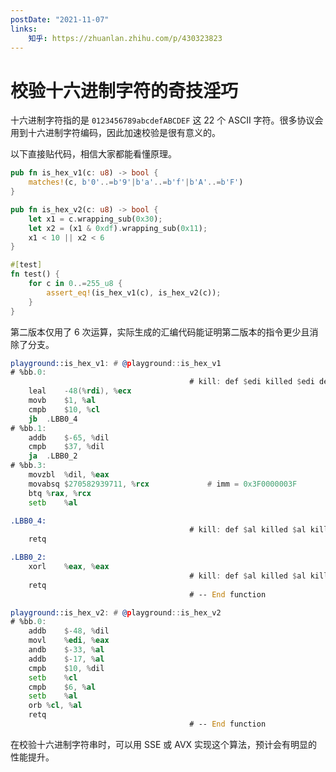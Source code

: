 ```yaml
---
postDate: "2021-11-07"
links:
    知乎: https://zhuanlan.zhihu.com/p/430323823
---
```


# 校验十六进制字符的奇技淫巧

十六进制字符指的是 `0123456789abcdefABCDEF` 这 22 个 ASCII 字符。很多协议会用到十六进制字符编码，因此加速校验是很有意义的。

以下直接贴代码，相信大家都能看懂原理。

```rust
pub fn is_hex_v1(c: u8) -> bool {
    matches!(c, b'0'..=b'9'|b'a'..=b'f'|b'A'..=b'F')
}

pub fn is_hex_v2(c: u8) -> bool {
    let x1 = c.wrapping_sub(0x30);
    let x2 = (x1 & 0xdf).wrapping_sub(0x11);
    x1 < 10 || x2 < 6
}

#[test]
fn test() {
    for c in 0..=255_u8 {
        assert_eq!(is_hex_v1(c), is_hex_v2(c));
    }
}
```

第二版本仅用了 6 次运算，实际生成的汇编代码能证明第二版本的指令更少且消除了分支。

```asm
playground::is_hex_v1: # @playground::is_hex_v1
# %bb.0:
                                        # kill: def $edi killed $edi def $rdi
	leal	-48(%rdi), %ecx
	movb	$1, %al
	cmpb	$10, %cl
	jb	.LBB0_4
# %bb.1:
	addb	$-65, %dil
	cmpb	$37, %dil
	ja	.LBB0_2
# %bb.3:
	movzbl	%dil, %eax
	movabsq	$270582939711, %rcx             # imm = 0x3F0000003F
	btq	%rax, %rcx
	setb	%al

.LBB0_4:
                                        # kill: def $al killed $al killed $eax
	retq

.LBB0_2:
	xorl	%eax, %eax
                                        # kill: def $al killed $al killed $eax
	retq
                                        # -- End function

playground::is_hex_v2: # @playground::is_hex_v2
# %bb.0:
	addb	$-48, %dil
	movl	%edi, %eax
	andb	$-33, %al
	addb	$-17, %al
	cmpb	$10, %dil
	setb	%cl
	cmpb	$6, %al
	setb	%al
	orb	%cl, %al
	retq
                                        # -- End function
```

在校验十六进制字符串时，可以用 SSE 或 AVX 实现这个算法，预计会有明显的性能提升。
